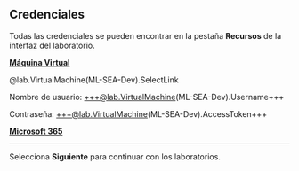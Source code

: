 <style>
img {
    border: 1px solid black;
    }
</style>

## **Credenciales**

Todas las credenciales se pueden encontrar en la pestaña **Recursos** de la interfaz del laboratorio.

<u>**Máquina Virtual**</u>

@lab.VirtualMachine(ML-SEA-Dev).SelectLink

Nombre de usuario: +++@lab.VirtualMachine(ML-SEA-Dev).Username+++

Contraseña: +++@lab.VirtualMachine(ML-SEA-Dev).AccessToken+++

<u>**Microsoft 365**</u>

---

Selecciona **Siguiente** para continuar con los laboratorios.
